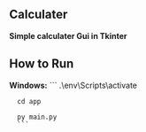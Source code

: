 ## Calculater

**Simple calculater Gui in Tkinter**

## How to Run
**Windows:**
     ```
     .\env\Scripts\activate
      
      cd app
      
      py main.py
      ```

